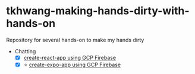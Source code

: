 # tkhwang-making-hands-dirty-with-hands-on

Repository for several hands-on to make my hands dirty

- Chatting
  - [x] [create-react-app using GCP Firebase](./chat/cra-firebase-chat-app/README.md)
  - [x] ⭐ [create-expo-app using GCP Firebase](./chat/expo-firebase-chat-app/README.md)

